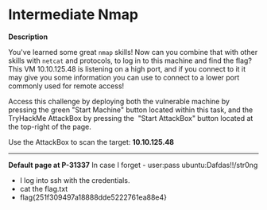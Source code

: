 # Intermediate Nmap

**Description**

You've learned some great `nmap` skills! Now can you combine that with other skills with `netcat` and protocols, to log in to this machine and find the flag? This VM 10.10.125.48 is listening on a high port, and if you connect to it it may give you some information you can use to connect to a lower port commonly used for remote access!

Access this challenge by deploying both the vulnerable machine by pressing the green "Start Machine" button located within this task, and the TryHackMe AttackBox by pressing the  "Start AttackBox" button located at the top-right of the page.

Use the AttackBox to scan the target: **10.10.125.48**

---

**Default page at P-31337**
In case I forget - user:pass
ubuntu:Dafdas!!/str0ng

- I log into ssh with the credentials.
- cat the flag.txt
- flag{251f309497a18888dde5222761ea88e4}


